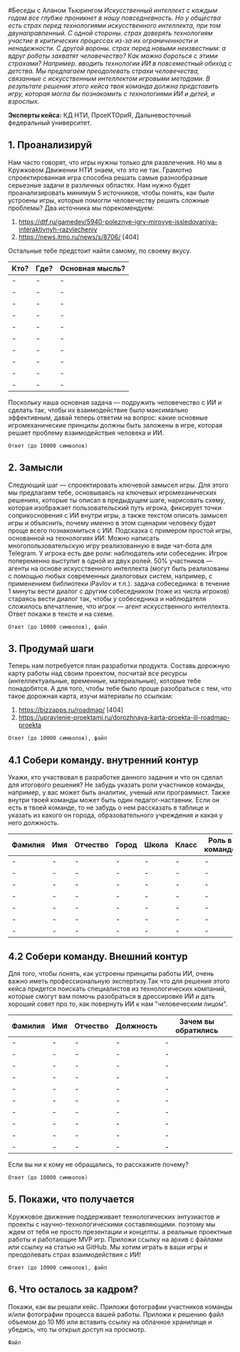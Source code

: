 #Беседы с Аланом Тьюрингом 
_Искусственный интеллект с каждым годом все глубже проникнет в нашу повседневность. Но у общества есть страх перед технологиями искусственного интеллекта, при том двунаправпенный. С одной стороны. страх доверять технологиям участие в критических процессах из-за их ограниченности и ненадежности. С другой вороны. страх перед новыми неизвестным: а вдруг роботы захватят человечество? Как можно бороться с этими страхами? Например. вводить технологии ИИ в повсеместный обиход с детства. Мы предлагаем преодолевать страхи человечества, связанные с искусственным интеллектом игровыми методами. В результате решения этого кейса твоя команда должна представить игру, которая могла бы познакомить с технологиями ИИ и детей, и взрослых._ 

**Эксперты кейса:** КД НТИ, ПроеКТОриЯ, Дальневосточный федеральный университет. 


## 1. Проанализируй 
Нам часто говорят, что игры нужны только для развлечения. Но мы в Кружковом Движении НТИ знаем, что это не так. Грамотно спроектированная игра способна решать самые разнообразные серьезные задачи в различных областях. Нам нужно будет проанализировать минимум 5 источников, чтобы понять, как были устроены игры, которые помогли человечеству решить сложные проблемы? 
Два источника мы порекомендуем: 
1. https://dtf.ru/gamedev/5940-роlеznуе-igry-mirovye-issledovaniya-interaktivnyh-razvlecheniy 
2. https://news.itmo.ru/news/s/8706/ [404] 

Остальные тебе предстоит найти самому, по своему вкусу. 

Кто?|Где?| Основная мысль?
----|----|----------------
-|-|- 
-|-|- 
-|-|- 
-|-|- 
-|-|- 
-|-|- 
-|-|- 
-|-|- 
-|-|- 
-|-|- 
 
Поскольку наша основная задача — подружить человечество с ИИ и сделать так, чтобы их взаимодействие было максимально эффективным, давай теперь ответим на вопрос: какие основные игромеханические принципы должны быть заложены в игре, которая решает проблему взаимодействия человека и ИИ. 

```Ответ (до 10000 символов)```


## 2. Замысли 
Следующий шаг — спроектировать ключевой замысел игры. Для этого мы предлагаем тебе, основываясь на ключевых игромеханических решениях, которые ты описал в предыдущем шаге, нарисовать схему, которая изображает пользовательский путь игрока, фиксирует точки соприкосновения с ИИ внутри игры, а также текстом описать замысел игры и объяснить, почему именно в этом сценарии человеку будет проще всего познакомиться с ИИ. Подсказка с примером простой игры, основанной на технологиях ИИ: Можно написать многопользовательскую игру реализованную в виде чат-бота для Telegram. У игрока есть две роли: наблюдатель или собеседник. Игрок попеременно выступит в одной из двух ролей. 50% участников — агенты на основе искусственного интеллекта (могут быть реализованы с помощью любых современных диалоговых систем, например, с применением библиотеки iPavlov и т.п.). задача собеседника: в течение 1 минуты вести диалог с другим собеседником (тоже из числа игроков) стараясь вести диалог так, чтобы у собеседника и наблюдателя сложилось впечатление, что игрок — агент искусственного интеллекта. Ответ покажи в тексте и на схеме.
 
```Ответ (до 10000 символов), файл``` 


## 3. Продумай шаги 
Теперь нам потребуется план разработки продукта. Составь дорожную карту работы над своим проектом, посчитай все ресурсы (интеллектуальные, временные, материальные), которые тебе понадобятся. А для того, чтобы тебе было проще разобраться с тем, что такое дорожная карта, изучи материалы по ссылкам: 
1. https://bizzapps.ru/roadmap/ [404]
2. https://upravlenie-proektami.ru/dorozhnaya-karta-proekta-ili-roadmap-proekta
 
```Ответ (до 10000 символов), файл```


## 4.1 Собери команду. внутренний контур 
Укажи, кто участвовал в разработке данного задания и что он сделал для итогового решения? Не забудь указать роли участников команды, например, у вас может быть аналитик, ученый или программист. Также внутри твоей команды может быть один педагог-наставник. Если он есть в твоей команде, то не забудь о нем рассказать в таблице и указать из какого он города, образовательного учреждения и какая у него должность. 

Фамилия|Имя|Отчество|Город|Школа|Класс|Роль в команде
-------|---|--------|-----|-----|-----|-------------- 
-|-|-|-|-|-|- 
-|-|-|-|-|-|- 
-|-|-|-|-|-|- 
-|-|-|-|-|-|- 
-|-|-|-|-|-|- 
-|-|-|-|-|-|- 
-|-|-|-|-|-|- 


## 4.2 Собери команду. Внешний контур 
Для того, чтобы понять, как устроены принципы работы ИИ, очень важно иметь профессиональную экспертизу.Так что для решения этого кейса придется поискать специалистов из технологических компаний, которые смогут вам помочь разобраться в дрессировке ИИ и дать хороший совет про то, как повернуть ИИ к нам "человеческим лицом".
 
Фамилия|Имя|Отчество|Должность|Зачем вы обратились
-------|---|--------|---------|-------------------
-|-|-|-|-  
-|-|-|-|-  
-|-|-|-|-  
-|-|-|-|-  
-|-|-|-|-  
-|-|-|-|-  
-|-|-|-|-  
-|-|-|-|-  
-|-|-|-|-  
-|-|-|-|-  

Если вы ни к кому не обращались, то расскажите почему?

```Ответ (до 10000 символов)```
 

## 5. Покажи, что получается 
Кружковое движение поддерживает технологических энтузиастов и проекты с научно-технологическими составляющими. поэтому мы ждем от тебя не просто презентации и концепты. а реальные проектные работы и работающие МVР игр. Приложи ссылку на архив с файлами или ссылку на статью на GitHub. Мы хотим играть в ваши игры и преодолевать страх взаимодействия с ИИ! 

```Ответ (до 10000 символов), файл```


## 6. Что осталось за кадром? 
Покажи, как вы решали кейс. Приложи фотографии участников команды и/или фотографии процесса вашей работы. 
Приложи к решению файл объемом до 10 Мб или вставить ссылку на облачное хранилище и убедись, что ты открыл доступ на просмотр. 

```Файл```
